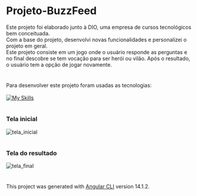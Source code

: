 # Projeto-BuzzFeed

Este projeto foi elaborado junto à DIO, uma empresa de cursos tecnológicos bem conceituada.<br>
Com a base do projeto, desenvolvi novas funcionalidades e personalizei o projeto em geral.
<br>
Este projeto consiste em um jogo onde o usuário responde as perguntas e no final descobre se tem vocação para ser herói ou vilão. Após o resultado, o usuário tem a opção de jogar novamente.
#
Para desenvolver este projeto foram usadas as tecnologias: 
<br>
<br>
[![My Skills](https://skillicons.dev/icons?i=html,css,nodejs,typescript,angular)](https://skillicons.dev)      

#
### Tela inicial
![tela_inicial](https://github.com/felipeAguiarCode/angular-buzzfeed-quizz-clone/assets/94409465/13ae11e8-c6d8-4cae-8a25-8cd6cb8e0535)
#

### Tela do resultado
![tela_final](https://github.com/felipeAguiarCode/angular-buzzfeed-quizz-clone/assets/94409465/15feead7-b501-4399-a59d-9cc00f516c02)

#
This project was generated with [Angular CLI](https://github.com/angular/angular-cli) version 14.1.2.
